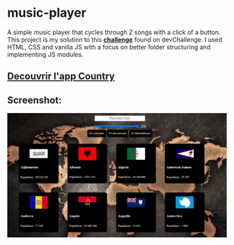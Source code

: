 # music-player

A simple music player that cycles through 2 songs with a click of a button. This project is my solution to this [**challenge**](https://devchallenges.io/challenge/36) found on devChallenge. I used HTML, CSS and vanilla JS with a focus on better folder structuring and implementing JS modules.

## [Decouvrir l'app Country](https://edes74500.github.io/FS_CountryApp/)

## Screenshot:

**![app country Player](./assets/img/Screenshot/desktop.png)**
